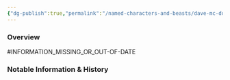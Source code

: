 ```yaml
---
{"dg-publish":true,"permalink":"/named-characters-and-beasts/dave-mc-duffin/","tags":["NPC"],"updated":"2025-05-25T20:39:16.317+01:00"}
---
```



### Overview
#INFORMATION_MISSING_OR_OUT-OF-DATE 

### Notable Information & History 

